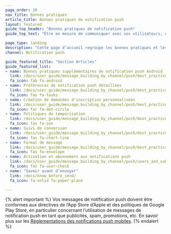 ```yaml
---
page_order: 20
nav_title: Bonnes pratiques
article_title: Bonnes pratiques de notification push
layout: featured
guide_top_header: "Bonnes pratiques de notification push"
guide_top_text: "Être en mesure de communiquer avec vos utilisateurs, qu’ils soient ou non « dans l’application », peut être extrêmement utile, ce qui fait des notifications push un outil puissant. Mais avec le pouvoir vient la responsabilité et si elles sont mal utilisées, elles peuvent être potentiellement intrusives. Pour ne pas être insistant, respectez les bonnes pratiques et les cas d’utilisation suivants pour vous assurer que vos messages de notification push inspirent l’engagement plutôt que l’agacement."

page_type: landing
description: "Cette page d’accueil regroupe les bonnes pratiques et les cas d’utilisation afin de vous assurer que vos messages de notification push inspirent l’engagement plutôt que l’agacement."
channel: Notification push

guide_featured_title: "Section Articles"
guide_featured_list:
- name: Bonnes pratiques supplémentaires de notification push Android
  link: /docs/user_guide/message_building_by_channel/push/best_practices/additional_android_best_practices/
  fa_icon: fab fa-android
- name: Préférences de notification push détaillées
  link: /docs/user_guide/message_building_by_channel/push/best_practices/detailed_push_preferences/
  fa_icon: fas fa-tasks
- name: Création de demandes d'inscription personnalisées
  link: /docs/user_guide/message_building_by_channel/push/best_practices/creating_custom_opt-in_prompts/
  fa_icon: far fa-dot-circle
- name: Politiques de temporisation
  link: /docs/user_guide/message_building_by_channel/push/best_practices/sunset_policies/
  fa_icon: fas fa-sun
- name: Suivi de conversion
  link: /docs/user_guide/message_building_by_channel/push/best_practices/conversion_tracking/
  fa_icon: fas fa-chart-line
- name: Format de message
  link: /docs/user_guide/message_building_by_channel/push/best_practices/message_format/
  fa_icon: fas fa-envelope
- name: Activation et abonnement aux notifications push
  link: /docs/user_guide/message_building_by_channel/push/users_and_subscriptions/
  fa_icon: fas fa-user-check
- name: "Savoir avant d’envoyer"
  link: /docs/know_before_send/
  fa_icon: fa-solid fa-paper-plane

---
```


{% alert important %}
Vos messages de notification push doivent être conformes aux directives de l’App Store d’Apple et des politiques de Google Play Store, en particulier concernant l’utilisation de messages de notification push en tant que publicités, spam, promotions, etc. En savoir plus sur les [Réglementations des notifications push mobiles]({{site.baseurl}}/user_guide/message_building_by_channel/push/about/#mobile-push-regulations-for-apps).
{% endalert %}

<br><br>
